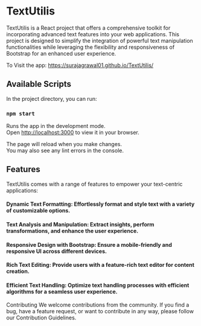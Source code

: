 # TextUtilis
TextUtilis is a React project that offers a comprehensive toolkit for incorporating advanced text features into your web applications. This project is designed to simplify the integration of powerful text manipulation functionalities while leveraging the flexibility and responsiveness of Bootstrap for an enhanced user experience.

To Visit the app: https://surajagrawal01.github.io/TextUtilis/

## Available Scripts

In the project directory, you can run:

### `npm start`

Runs the app in the development mode.\
Open [http://localhost:3000](http://localhost:3000) to view it in your browser.

The page will reload when you make changes.\
You may also see any lint errors in the console.

## Features
TextUtilis comes with a range of features to empower your text-centric applications:

#### Dynamic Text Formatting: Effortlessly format and style text with a variety of customizable options.

#### Text Analysis and Manipulation: Extract insights, perform transformations, and enhance the user experience.

#### Responsive Design with Bootstrap: Ensure a mobile-friendly and responsive UI across different devices.

#### Rich Text Editing: Provide users with a feature-rich text editor for content creation.

#### Efficient Text Handling: Optimize text handling processes with efficient algorithms for a seamless user experience.

Contributing
We welcome contributions from the community. If you find a bug, have a feature request, or want to contribute in any way, please follow our Contribution Guidelines.
